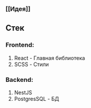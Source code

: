 ### [[Идея]]
## Стек

### Frontend: 
1.  React - Главная библиотека
2.  SCSS - Стили

### Backend: 

1.  NestJS
2.  PostgresSQL - БД


